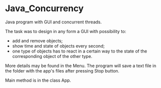 # Java_Concurrency
Java program with GUI and concurrent threads.

The task was to design in any form a GUI with possibility to:
- add and remove objects;
- show time and state of objects every second;
- one type of objects has to react in a certain way 
  to the state of the corresponding object of the other type.
  
 More details may be found in the Menu.
 The program will save a text file in the folder 
 with the app's files after pressing Stop button.
 
 Main method is in the class App.
 
